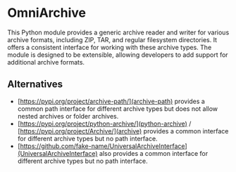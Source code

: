 # OmniArchive

This Python module provides a generic archive reader and writer for various archive formats, including ZIP, TAR, and regular filesystem directories.
It offers a consistent interface for working with these archive types.
The module is designed to be extensible, allowing developers to add support for additional archive formats.

## Alternatives
- [https://pypi.org/project/archive-path/](archive-path) provides a common path interface for different archive types but does not allow nested archives or folder archives.
- [https://pypi.org/project/python-archive/](python-archive) / [https://pypi.org/project/Archive/](archive) provides a common interface for different archive types but no path interface.
- [https://github.com/fake-name/UniversalArchiveInterface](UniversalArchiveInterface) also provides a common interface for different archive types but no path interface.
